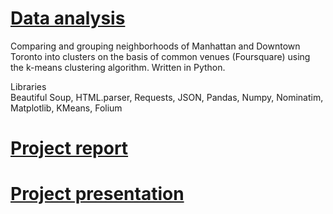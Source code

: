 # [Data analysis](https://github.com/jelena-rota/ibm-project/blob/master/The_Battle_of_Manhattan_and_Downtown_Toronto_Neighborhoods.ipynb)
Comparing and grouping neighborhoods of Manhattan and Downtown Toronto into clusters on the basis of common venues (Foursquare) using the k-means clustering algorithm. Written in Python.

Libraries<br/>
Beautiful Soup, HTML.parser, Requests, JSON, Pandas, Numpy, Nominatim, Matplotlib, KMeans, Folium
# [Project report](https://github.com/jelena-rota/ibm-project/blob/master/The_Battle_of_Manhattan_and_Downtown_Toronto_Neighborhoods_Project_Report.pdf)
# [Project presentation](https://github.com/jelena-rota/ibm-project/blob/master/The_Battle_of_Manhattan_and_Downtown_Toronto_Neighborhoods_Project_Presentation.pdf)
